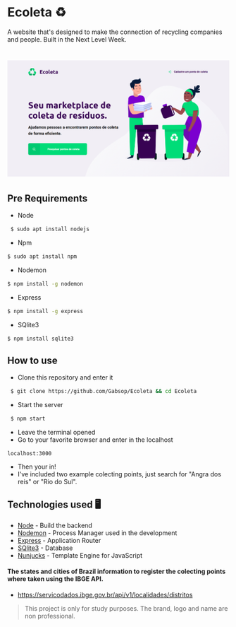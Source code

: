 # Ecoleta ♻️
A website that's designed to make the connection of recycling companies and people. Built in the Next Level Week.
<h1 aling=center>
<img alt="Initial page" src="img/index.jpg"/>
</h1>

## Pre Requirements
- Node
```bash
 $ sudo apt install nodejs
 ```
 - Npm
 ```bash
 $ sudo apt install npm
 ```
 - Nodemon
 ```bash
 $ npm install -g nodemon
 ```
 - Express
 ```bash
 $ npm install -g express
 ```
 - SQlite3
 ```bash
 $ npm install sqlite3
 ```

## How to use
- Clone this repository and enter it
```bash
 $ git clone https://github.com/Gabsop/Ecoleta && cd Ecoleta
 ```
- Start the server
```bash
 $ npm start
 ```
 - Leave the terminal opened
 - Go to your favorite browser and enter in the localhost
 ```
 localhost:3000
 ```
 - Then your in!
 - I've included two example colecting points, just search for "Angra dos reis" or "Rio do Sul".
 
 ## Technologies used 🖥
- [Node](https://nodejs.org/en/) - Build the backend
- [Nodemon](https://nodemon.io/) - Process Manager used in the development
- [Express](https://expressjs.com/) - Application Router
- [SQlite3](https://www.sqlite.org/) - Database
- [Nunjucks](https://mozilla.github.io/nunjucks/) - Template Engine for JavaScript

#### The states and cities of Brazil information to register the colecting points where taken using the IBGE API.
- https://servicodados.ibge.gov.br/api/v1/localidades/distritos

<blockquote alt="[ignore]">
  <p>
    This project is only for study purposes. The brand, logo and name are non professional.
  </p>
</blockquote>
